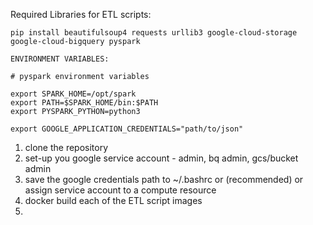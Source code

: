 Required Libraries for ETL scripts:

    pip install beautifulsoup4 requests urllib3 google-cloud-storage google-cloud-bigquery pyspark

    ENVIRONMENT VARIABLES:

    # pyspark environment variables

    export SPARK_HOME=/opt/spark
    export PATH=$SPARK_HOME/bin:$PATH
    export PYSPARK_PYTHON=python3

    export GOOGLE_APPLICATION_CREDENTIALS="path/to/json"

1. clone the repository
2. set-up you google service account - admin, bq admin, gcs/bucket admin
3. save the google credentials path to ~/.bashrc or (recommended) or assign service account to a compute resource
4. docker build each of the ETL script images
5. 
